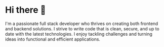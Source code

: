 # Hi there 👋
I'm a passionate full stack developer who thrives on creating both frontend and backend solutions. I strive to write code that is clean, secure, and up to date with the latest technologies. I enjoy tackling challenges and turning ideas into functional and efficient applications.

